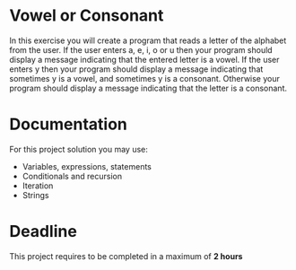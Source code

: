 # Vowel or Consonant

In this exercise you will create a program that reads a letter of the alphabet from the user. 
If the user enters a, e, i, o or u then your program should display a message indicating that the entered letter is a vowel. 
If the user enters y then your program should display a message indicating that sometimes y is a vowel, and sometimes y is a consonant. 
Otherwise your program should display a message indicating that the letter is a consonant.

# Documentation

For this project solution you may use:

- Variables, expressions, statements
- Conditionals and recursion
- Iteration
- Strings

# Deadline

This project requires to be completed in a maximum of **2 hours**

